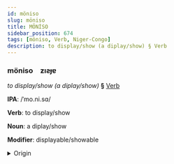 ```yaml
---
id: möniso
slug: möniso
title: MÖNİSO
sidebar_position: 674
tags: [möniso, Verb, Niger-Congo]
description: to display/show (a diplay/show) § Verb
---
```


### möniso&emsp;<span kind="abugida">ƶıƨɟɐ</span>

*to display/show (a diplay/show)* **§** [Verb](../../tags/Verb)

**IPA**: /ˈmo.ni.sɑ/

**Verb**: to display/show

**Noun**: a diplay/show

**Modifier**: displayable/showable

<details>
    <summary>Origin</summary>
    Kituba monisa [monisa]<br/>
    <em>Niger-Congo Language Family</em>
</details>